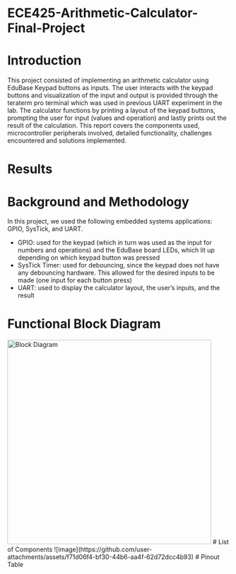 # ECE425-Arithmetic-Calculator-Final-Project

# Introduction
This project consisted of implementing an arithmetic calculator using EduBase Keypad buttons as inputs. The user interacts with the keypad buttons and visualization of the input and output is provided through the teraterm pro terminal which was used in previous UART experiment in the lab. The calculator functions by printing a layout of the keypad buttons, prompting the user for input (values and operation) and lastly prints out the result of the calculation.  This report covers the components used, microcontroller peripherals involved, detailed functionality, challenges encountered and solutions implemented. 
# Results 

# Background and Methodology
In this project, we used the following embedded systems applications: GPIO, SysTick, and UART.
  - GPIO: used for the keypad (which in turn was used as the input for numbers and operations) and the EduBase board LEDs, which lit up depending on which keypad button was pressed
  - SysTick Timer: used for debouncing, since the keypad does not have any debouncing hardware. This allowed for the desired inputs to be made (one input for each button press)
  - UART: used to display the calculator layout, the user’s inputs, and the result

# Functional Block Diagram
<img width="461" alt="Block Diagram" src="https://github.com/user-attachments/assets/cb4e4c46-11f5-4e7e-a596-2fafd9a38043" />
# List of Components
![image](https://github.com/user-attachments/assets/f71d06f4-bf30-44b6-aa4f-62d72dcc4b93)
# Pinout Table

